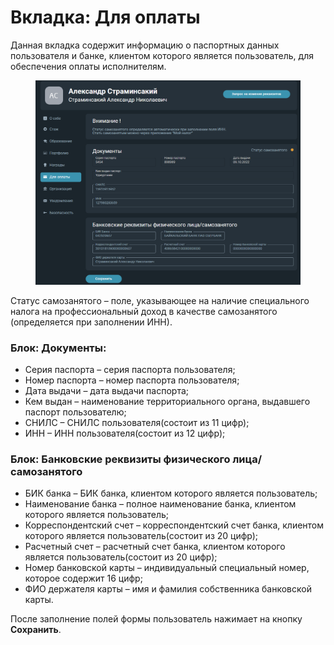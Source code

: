 # Вкладка: Для оплаты

Данная вкладка содержит информацию о паспортных данных пользователя и банке, клиентом которого является пользователь, для обеспечения оплаты исполнителям.

<figure><img src="../gitbook/assets/image (1392).png" alt=""><figcaption></figcaption></figure>

Статус самозанятого – поле, указывающее на наличие специального налога на профессиональный доход в качестве самозанятого (определяется при заполнении ИНН).

### Блок: Документы:

* Серия паспорта – серия паспорта пользователя;
* Номер паспорта – номер паспорта пользователя;
* Дата выдачи – дата выдачи паспорта;
* Кем выдан – наименование территориального органа, выдавшего паспорт пользователю;
* СНИЛС – СНИЛС пользователя(состоит из 11 цифр);
* ИНН – ИНН пользователя(состоит из 12 цифр);

### Блок: Банковские реквизиты физического лица/самозанятого

* БИК банка – БИК банка, клиентом которого является пользователь;
* Наименование банка – полное наименование банка, клиентом которого является пользователь;
* Корреспондентский счет – корреспондентский счет банка, клиентом которого является пользователь(состоит из 20 цифр);
* Расчетный счет – расчетный счет банка, клиентом которого является пользователь(состоит из 20 цифр);
* Номер банковской карты – индивидуальный специальный номер, которое содержит 16 цифр;
* ФИО держателя карты – имя и фамилия собственника банковской карты.

После заполнение полей формы пользователь нажимает на кнопку **Сохранить**.
